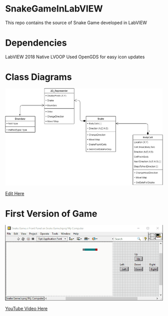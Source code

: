 # SnakeGameInLabVIEW
This repo contains the source of Snake Game developed in LabVIEW

# Dependencies
LabVIEW 2018
Native LVOOP
Used OpenGDS for easy icon updates

# Class Diagrams
![Class Diagram](https://github.com/digiajay/SnakeGameInLabVIEW/blob/master/Docs/Snake%20Game%20in%20LabVIEW.png)

[Edit Here](https://app.diagrams.net/#Hdigiajay%2FSnakeGameInLabVIEW%2Fmaster%2FDocs%2FSnake%20Game%20in%20LabVIEW.png)

# First Version of Game
![IMAGE ALT TEXT HERE](https://github.com/digiajay/SnakeGameInLabVIEW/blob/master/Docs/SnakeGameBasicMovements.gif)

[YouTube Video Here](https://www.youtube.com/watch?v=ztNvPG_1a_o)
